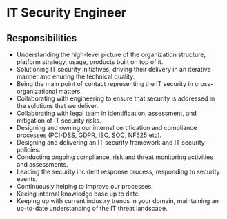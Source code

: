 # IT Security Engineer

## Responsibilities

- Understanding the high-level picture of the organization structure, platform strategy, usage, products built on top of it.
- Solutioning IT security initiatives, driving their delivery in an iterative manner and enuring the technical quality.
- Being the main point of contact representing the IT security in cross-organizational matters.
- Collaborating with engineering to ensure that security is addressed in the solutions that we deliver.
- Collaborating with legal team in identification, assessment, and mitigation of IT security risks.
- Designing and owning our internal certification and compliance processes (PCI-DSS, GDPR, ISO, SOC, NF525 etc).
- Designing and delivering an IT security framework and IT security policies.
- Conducting ongoing compliance, risk and threat monitoring activities and assessments.
- Leading the security incident response process, responding to security events.
- Continuously helping to improve our processes.
- Keeing internal knowledge base up to date.
- Keeping up with current industry trends in your domain, maintaining an up-to-date understanding of the IT threat landscape.
